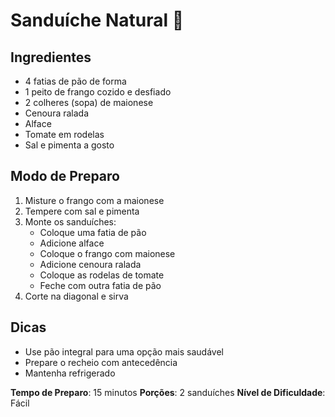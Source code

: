 # Sanduíche Natural 🥪

## Ingredientes
- 4 fatias de pão de forma
- 1 peito de frango cozido e desfiado
- 2 colheres (sopa) de maionese
- Cenoura ralada
- Alface
- Tomate em rodelas
- Sal e pimenta a gosto

## Modo de Preparo
1. Misture o frango com a maionese
2. Tempere com sal e pimenta
3. Monte os sanduíches:
   - Coloque uma fatia de pão
   - Adicione alface
   - Coloque o frango com maionese
   - Adicione cenoura ralada
   - Coloque as rodelas de tomate
   - Feche com outra fatia de pão
4. Corte na diagonal e sirva

## Dicas
- Use pão integral para uma opção mais saudável
- Prepare o recheio com antecedência
- Mantenha refrigerado

**Tempo de Preparo**: 15 minutos
**Porções**: 2 sanduíches
**Nível de Dificuldade**: Fácil 